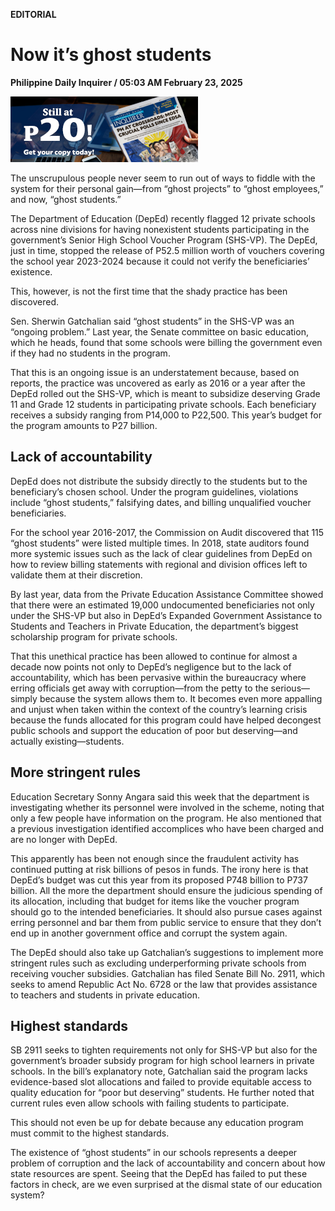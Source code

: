 **EDITORIAL**

# Now it’s ghost students

****Philippine Daily Inquirer / 05:03 AM February 23, 2025****

![Image](https://raw.githubusercontent.com/github-jl14/scrapy_api/refs/heads/main/images/editorial02232025.png)

The unscrupulous people never seem to run out of ways to fiddle with the system for their personal gain—from “ghost projects” to “ghost employees,” and now, “ghost students.”

The Department of Education (DepEd) recently flagged 12 private schools across nine divisions for having nonexistent students participating in the government’s Senior High School Voucher Program (SHS-VP). The DepEd, just in time, stopped the release of P52.5 million worth of vouchers covering the school year 2023-2024 because it could not verify the beneficiaries’ existence.

This, however, is not the first time that the shady practice has been discovered.

Sen. Sherwin Gatchalian said “ghost students” in the SHS-VP was an “ongoing problem.” Last year, the Senate committee on basic education, which he heads, found that some schools were billing the government even if they had no students in the program.

That this is an ongoing issue is an understatement because, based on reports, the practice was uncovered as early as 2016 or a year after the DepEd rolled out the SHS-VP, which is meant to subsidize deserving Grade 11 and Grade 12 students in participating private schools. Each beneficiary receives a subsidy ranging from P14,000 to P22,500. This year’s budget for the program amounts to P27 billion.

## Lack of accountability

DepEd does not distribute the subsidy directly to the students but to the beneficiary’s chosen school. Under the program guidelines, violations include “ghost students,” falsifying dates, and billing unqualified voucher beneficiaries.

For the school year 2016-2017, the Commission on Audit discovered that 115 “ghost students” were listed multiple times. In 2018, state auditors found more systemic issues such as the lack of clear guidelines from DepEd on how to review billing statements with regional and division offices left to validate them at their discretion.

By last year, data from the Private Education Assistance Committee showed that there were an estimated 19,000 undocumented beneficiaries not only under the SHS-VP but also in DepEd’s Expanded Government Assistance to Students and Teachers in Private Education, the department’s biggest scholarship program for private schools.

That this unethical practice has been allowed to continue for almost a decade now points not only to DepEd’s negligence but to the lack of accountability, which has been pervasive within the bureaucracy where erring officials get away with corruption—from the petty to the serious—simply because the system allows them to. It becomes even more appalling and unjust when taken within the context of the country’s learning crisis because the funds allocated for this program could have helped decongest public schools and support the education of poor but deserving—and actually existing—students.

## More stringent rules

Education Secretary Sonny Angara said this week that the department is investigating whether its personnel were involved in the scheme, noting that only a few people have information on the program. He also mentioned that a previous investigation identified accomplices who have been charged and are no longer with DepEd.

This apparently has been not enough since the fraudulent activity has continued putting at risk billions of pesos in funds. The irony here is that DepEd’s budget was cut this year from its proposed P748 billion to P737 billion. All the more the department should ensure the judicious spending of its allocation, including that budget for items like the voucher program should go to the intended beneficiaries. It should also pursue cases against erring personnel and bar them from public service to ensure that they don’t end up in another government office and corrupt the system again.

The DepEd should also take up Gatchalian’s suggestions to implement more stringent rules such as excluding underperforming private schools from receiving voucher subsidies. Gatchalian has filed Senate Bill No. 2911, which seeks to amend Republic Act No. 6728 or the law that provides assistance to teachers and students in private education.

## Highest standards

SB 2911 seeks to tighten requirements not only for SHS-VP but also for the government’s broader subsidy program for high school learners in private schools. In the bill’s explanatory note, Gatchalian said the program lacks evidence-based slot allocations and failed to provide equitable access to quality education for “poor but deserving” students. He further noted that current rules even allow schools with failing students to participate.

This should not even be up for debate because any education program must commit to the highest standards.

The existence of “ghost students” in our schools represents a deeper problem of corruption and the lack of accountability and concern about how state resources are spent. Seeing that the DepEd has failed to put these factors in check, are we even surprised at the dismal state of our education system?
